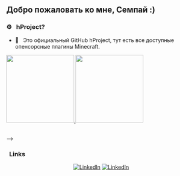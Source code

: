 <h2> Добро пожаловать ко мне, Семпай :) </h2>

<h3> ⚙ &nbsp; hProject? </h3>

- 🔧 &nbsp; Это официальный GitHub hProject, тут есть все доступные опенсорсные плагины Minecraft.

<a href="https://github.com/ladypsayhe">
  <img height="180em" src="https://github-readme-stats.vercel.app/api?username=ladypsayhe&theme=buefy&show_icons=true" />
  <img height="180em" src="https://github-readme-stats.vercel.app/api/top-langs/?username=ladypsayhe&theme=buefy&layout=compact" />
</a>

<br/> -->

<h3> &nbsp; Links </h3>

<p align="center">
<a href="https://vk.com/sayhe"><img alt="LinkedIn" src="https://img.shields.io/badge/ВКонтакте-sayhe-blue?style=flat-square&logo=vk"></a>
<a href="https://www.youtube.com/channel/UCzZaG9jJbtzZkP43dhN3rGw"><img alt="LinkedIn" src="https://img.shields.io/badge/YouTube-helpix-blue?style=flat-square&logo=youtube"></a>
</p>

